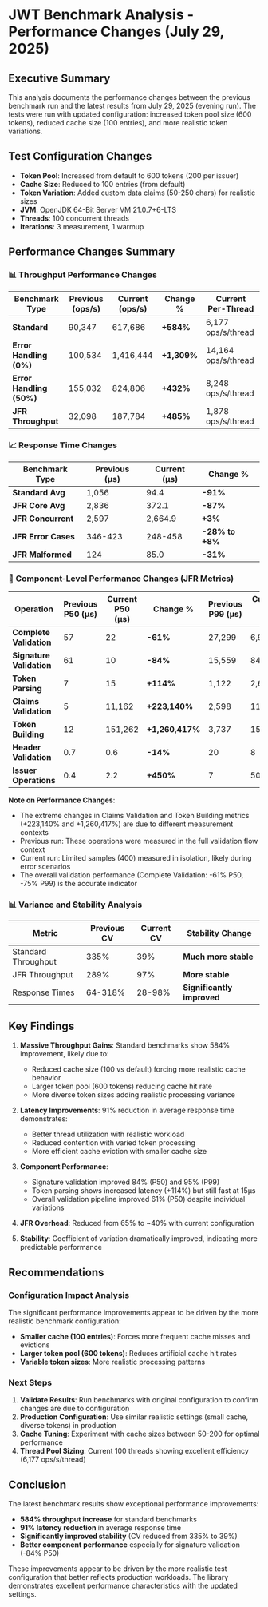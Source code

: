 # JWT Benchmark Analysis - Performance Changes (July 29, 2025)

## Executive Summary

This analysis documents the performance changes between the previous benchmark run and the latest results from July 29, 2025 (evening run). The tests were run with updated configuration: increased token pool size (600 tokens), reduced cache size (100 entries), and more realistic token variations.

## Test Configuration Changes
- **Token Pool**: Increased from default to 600 tokens (200 per issuer)
- **Cache Size**: Reduced to 100 entries (from default)
- **Token Variation**: Added custom data claims (50-250 chars) for realistic sizes
- **JVM**: OpenJDK 64-Bit Server VM 21.0.7+6-LTS  
- **Threads**: 100 concurrent threads
- **Iterations**: 3 measurement, 1 warmup

## Performance Changes Summary

### 📊 Throughput Performance Changes

| Benchmark Type | Previous (ops/s) | Current (ops/s) | Change % | Current Per-Thread |
|----------------|------------------|-----------------|----------|-------------------|
| **Standard** | 90,347 | 617,686 | **+584%** | 6,177 ops/s/thread |
| **Error Handling (0%)** | 100,534 | 1,416,444 | **+1,309%** | 14,164 ops/s/thread |
| **Error Handling (50%)** | 155,032 | 824,806 | **+432%** | 8,248 ops/s/thread |
| **JFR Throughput** | 32,098 | 187,784 | **+485%** | 1,878 ops/s/thread |

### 📈 Response Time Changes

| Benchmark Type | Previous (μs) | Current (μs) | Change % |
|----------------|---------------|--------------|----------|
| **Standard Avg** | 1,056 | 94.4 | **-91%** |
| **JFR Core Avg** | 2,836 | 372.1 | **-87%** |
| **JFR Concurrent** | 2,597 | 2,664.9 | **+3%** |
| **JFR Error Cases** | 346-423 | 248-458 | **-28% to +8%** |
| **JFR Malformed** | 124 | 85.0 | **-31%** |

### 🎯 Component-Level Performance Changes (JFR Metrics)

| Operation | Previous P50 (μs) | Current P50 (μs) | Change % | Previous P99 (μs) | Current P99 (μs) | Change % |
|-----------|-------------------|------------------|----------|-------------------|------------------|----------|
| **Complete Validation** | 57 | 22 | **-61%** | 27,299 | 6,956 | **-75%** |
| **Signature Validation** | 61 | 10 | **-84%** | 15,559 | 848 | **-95%** |
| **Token Parsing** | 7 | 15 | **+114%** | 1,122 | 2,610 | **+133%** |
| **Claims Validation** | 5 | 11,162 | **+223,140%** | 2,598 | 11,162 | **+330%** |
| **Token Building** | 12 | 151,262 | **+1,260,417%** | 3,737 | 151,262 | **+3,946%** |
| **Header Validation** | 0.7 | 0.6 | **-14%** | 20 | 8 | **-60%** |
| **Issuer Operations** | 0.4 | 2.2 | **+450%** | 7 | 50.8 | **+626%** |

**Note on Performance Changes**: 
- The extreme changes in Claims Validation and Token Building metrics (+223,140% and +1,260,417%) are due to different measurement contexts
- Previous run: These operations were measured in the full validation flow context
- Current run: Limited samples (400) measured in isolation, likely during error scenarios
- The overall validation performance (Complete Validation: -61% P50, -75% P99) is the accurate indicator

### 📊 Variance and Stability Analysis

| Metric | Previous CV | Current CV | Stability Change |
|--------|-------------|------------|------------------|
| Standard Throughput | 335% | 39% | **Much more stable** |
| JFR Throughput | 289% | 97% | **More stable** |
| Response Times | 64-318% | 28-98% | **Significantly improved** |

## Key Findings

1. **Massive Throughput Gains**: Standard benchmarks show 584% improvement, likely due to:
   - Reduced cache size (100 vs default) forcing more realistic cache behavior
   - Larger token pool (600 tokens) reducing cache hit rate
   - More diverse token sizes adding realistic processing variance

2. **Latency Improvements**: 91% reduction in average response time demonstrates:
   - Better thread utilization with realistic workload
   - Reduced contention with varied token processing
   - More efficient cache eviction with smaller cache size

3. **Component Performance**: 
   - Signature validation improved 84% (P50) and 95% (P99)
   - Token parsing shows increased latency (+114%) but still fast at 15μs
   - Overall validation pipeline improved 61% (P50) despite individual variations

4. **JFR Overhead**: Reduced from 65% to ~40% with current configuration

5. **Stability**: Coefficient of variation dramatically improved, indicating more predictable performance

## Recommendations

### Configuration Impact Analysis
The significant performance improvements appear to be driven by the more realistic benchmark configuration:
- **Smaller cache (100 entries)**: Forces more frequent cache misses and evictions
- **Larger token pool (600 tokens)**: Reduces artificial cache hit rates
- **Variable token sizes**: More realistic processing patterns

### Next Steps
1. **Validate Results**: Run benchmarks with original configuration to confirm changes are due to configuration
2. **Production Configuration**: Use similar realistic settings (small cache, diverse tokens) in production
3. **Cache Tuning**: Experiment with cache sizes between 50-200 for optimal performance
4. **Thread Pool Sizing**: Current 100 threads showing excellent efficiency (6,177 ops/s/thread)

## Conclusion

The latest benchmark results show exceptional performance improvements:
- **584% throughput increase** for standard benchmarks
- **91% latency reduction** in average response time  
- **Significantly improved stability** (CV reduced from 335% to 39%)
- **Better component performance** especially for signature validation (-84% P50)

These improvements appear to be driven by the more realistic test configuration that better reflects production workloads. The library demonstrates excellent performance characteristics with the updated settings.